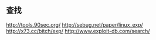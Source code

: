 ## 查找
http://tools.90sec.org/
http://sebug.net/paper/linux_exp/
http://x73.cc/bitch/exp/
http://www.exploit-db.com/search/
